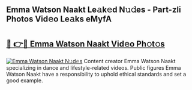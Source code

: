 ## Emma Watson Naakt Le𝚊k𝚎d N𝚞𝚍es - Part-zli Photos Vid𝚎o Le𝚊ks eMyfA

# <h2><a href="http://fbar8l0.evod.top/?m=Emma+Watson+Naakt">🔗 👉🔴 Emma Watson Naakt Vid𝚎o Ph𝚘t𝚘s</a></h2>

[![Emma Watson Naakt N𝚞d𝚎s](https://i.imgur.com/8V9OHl7.gif)](http://fbar8l0.evod.top/?m=Emma+Watson+Naakt)
Content creator Emma Watson Naakt specializing in dance and lifestyle-related videos. Public figures Emma Watson Naakt have a responsibility to uphold ethical standards and set a good example. 
